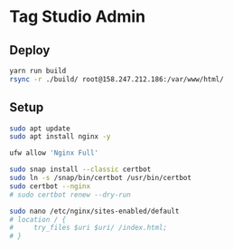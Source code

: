 # Tag Studio Admin

## Deploy

```bash
yarn run build
rsync -r ./build/ root@158.247.212.186:/var/www/html/
```

## Setup

```bash
sudo apt update
sudo apt install nginx -y

ufw allow 'Nginx Full'

sudo snap install --classic certbot
sudo ln -s /snap/bin/certbot /usr/bin/certbot
sudo certbot --nginx
# sudo certbot renew --dry-run

sudo nano /etc/nginx/sites-enabled/default
# location / {
#     try_files $uri $uri/ /index.html;
# }
```
